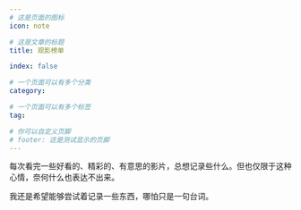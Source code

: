 ```yaml
---
# 这是页面的图标
icon: note

# 这是文章的标题
title: 观影榜单

index: false

# 一个页面可以有多个分类
category: 

# 一个页面可以有多个标签
tag: 

# 你可以自定义页脚
# footer: 这是测试显示的页脚
---
```






每次看完一些好看的、精彩的、有意思的影片，总想记录些什么。但也仅限于这种心情，奈何什么也表达不出来。



我还是希望能够尝试着记录一些东西，哪怕只是一句台词。
